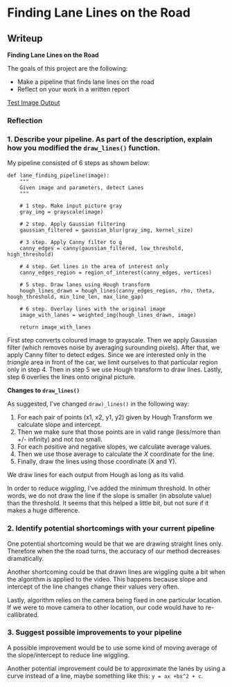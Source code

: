 # **Finding Lane Lines on the Road** 

## Writeup


**Finding Lane Lines on the Road**

The goals of this project are the following:
* Make a pipeline that finds lane lines on the road
* Reflect on your work in a written report

[Test Image Output](https://github.com/Sarunas-Girdenas/udacity-finding-lanes/blob/master/test_images_output/solidWhiteRight.jpg)

### Reflection

### 1. Describe your pipeline. As part of the description, explain how you modified the `draw_lines()` function.

My pipeline consisted of 6 steps as shown below:

```
def lane_finding_pipeline(image):
    """
    Given image and parameters, detect Lanes
    """
    
    # 1 step. Make input picture gray 
    gray_img = grayscale(image)
    
    # 2 step. Apply Gaussian filtering
    gaussian_filtered = gaussian_blur(gray_img, kernel_size)
    
    # 3 step. Apply Canny filter to g 
    canny_edges = canny(gaussian_filtered, low_threshold, high_threshold)
    
    # 4 step. Get lines in the area of interest only
    canny_edges_region = region_of_interest(canny_edges, vertices)
    
    # 5 step. Draw lanes using Hough transform
    hough_lines_drawn = hough_lines(canny_edges_region, rho, theta, hough_threshold, min_line_len, max_line_gap)
    
    # 6 step. Overlay lines with the original image
    image_with_lanes = weighted_img(hough_lines_drawn, image)
    
    return image_with_lanes
```

First step converts coloured image to grayscale. Then we apply Gaussian filter (which removes noise by averaging surounding pixels).
After that, we apply Canny filter to detect edges. Since we are interested only in the _triangle_ area in front of the car, we limit ourselves
to that particular region only in step 4. Then in step 5 we use Hough transform to draw lines. Lastly, step 6 overlies the lines onto original picture.

**Changes to `draw_lines()`**

As suggested, I've changed `draw)_lines()` in the following way:
1. For each pair of points (x1, x2, y1, y2) given by Hough Transform we calculate slope and intercept.
2. Then we make sure that those points are in valid range (less/more than +/- infinity) and not _too_ small.
3. For each positive and negative slopes, we calculate average values.
4. Then we use those average to calculate the _X_ coordinate for the line.
5. Finally, draw the lines using those coordinate (X and Y).

We draw lines for each output from Hough as long as its valid.

In order to reduce _wiggling_, I've added the minimum threshold. In other words, we do not draw the line
if the slope is smaller (in absolute value) than the threshold. It seems that this helped a little bit, but not
sure if it makes a huge difference.

### 2. Identify potential shortcomings with your current pipeline

One potential shortcoming would be that we are drawing straight lines only. Therefore when the the road turns,
the accuracy of our method decreases dramatically.

Another shortcoming could be that drawn lines are wiggling quite a bit when the algorithm is applied to the video.
This happens because slope and intercept of the line changes change their values very often.

Lastly, algorithm relies on the camera being fixed in one particular location. If we were to move camera to other location,
our code would have to re-callibrated.

### 3. Suggest possible improvements to your pipeline

A possible improvement would be to use some kind of moving average of the slope/intercept to reduce line wiggling.

Another potential improvement could be to approximate the lanes by using a curve instead of a line, maybe something like this:
`y = ax +bx^2 + c`.